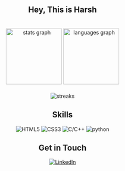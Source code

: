 <h2 align="center">Hey, This is Harsh</h2> 

<div align="center">

  <img src="https://github-readme-stats.vercel.app/api?username=harshyadav152&show_icons=true&hide_title=true&hide_border=true&count_private=true&theme=material-palenight" height="150" alt="stats graph"/>
  <img style="margin-top:20" src="https://github-readme-stats.vercel.app/api/top-langs/?username=harshyadav152&layout=compact&theme=dracula" height="150" alt="languages graph"  />
</div>
<div align="center" style="margin-top: 20">
  <img src='https://github-readme-streak-stats.herokuapp.com/?user=harshyadav152&theme=cobalt' alt='streaks'/>
</div>

##


<h2 align="center">Skills</h2>

<p align="center">
<img src="https://img.shields.io/badge/HTML5-%23E34F26.svg?&style=for-the-badge&logo=html5&logoColor=white" alt="HTML5">
<img src="https://img.shields.io/badge/CSS3-%231572B6.svg?&style=for-the-badge&logo=css3&logoColor=white" alt="CSS3">
<img src="https://img.shields.io/badge/C++-%233776AB.svg?&style=for-the-badge&logo=C&logoColor=white" alt="C/C++">
<img src="https://img.shields.io/badge/Python-%233776AB.svg?&style=for-the-badge&logo=python&logoColor=white" alt="python">
</p>

<h2 align="center">Get in Touch</h2>

<p align="center">
  <a href="https://www.linkedin.com/in/harshyadav152/" target="_blank">
    <img src="https://img.shields.io/badge/LinkedIn-%230077B5.svg?&style=for-the-badge&logo=linkedin&logoColor=white" alt="LinkedIn">
  </a>
</p>
